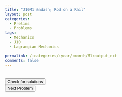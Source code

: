 ```yaml
---
title: "J10M1 &ndash; Rod on a Rail"
layout: post
categories:
  - Prelims
  - Problems
tags:
  - Mechanics
  - J10
  - Lagrangian Mechanics

permalink: /:categories/:year/:month/M1:output_ext
comments: false
---
```

<object data="2010J1M.pdf" type="application/pdf" width="100%" height="500"></object>

<div class='navbar'>
	<div float='left'><button onclick="window.location='T3.html'" style='visibility: hidden;'>Previous Problem</button></div>
	<div float='center'><button onclick="window.location='https://princetonprelim.com/prelim/24/'">Check for solutions</button></div>
	<div float='right'><button onclick="window.location='M2.html'" > Next Problem</button></div>
</div>
